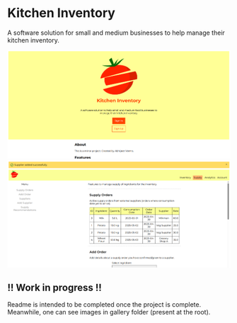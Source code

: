# Kitchen Inventory

A software solution for small and
medium businesses to help manage
their kitchen inventory.

![Index Page](gallery/index_page.png)
![Supply Page](gallery/supply_page.png)

## !! Work in progress !!

Readme is intended to be completed
once the project is complete.
Meanwhile, one can see images
in gallery folder (present at the root).